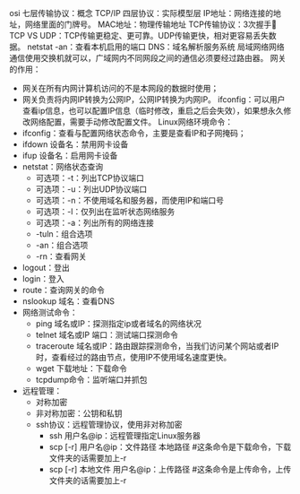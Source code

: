 osi 七层传输协议：概念
TCP/IP 四层协议：实际模型层
IP地址：网络连接的地址，网络里面的门牌号。
MAC地址：物理传输地址
TCP传输协议：3次握手🤝
TCP VS UDP：TCP传输更稳定、更可靠。UDP传输更快，相对更容易丢失数据。
netstat -an：查看本机启用的端口
DNS：域名解析服务系统
局域网络网络通信使用交换机就可以，广域网内不同网段之间的通信必须要经过路由器。
网关的作用：
* 网关在所有内网计算机访问的不是本网段的数据时使用；
* 网关负责将内网IP转换为公网IP，公网IP转换为内网IP。
ifconfig：可以用户查看ip信息，也可以配置IP信息（临时修改，重启之后会失效），如果想永久修改网络配置，需要手动修改配置文件。
Linux网络环境命令：
* ifconfig：查看与配置网络状态命令，主要是查看IP和子网掩码；
* ifdown 设备名：禁用网卡设备
* ifup 设备名：启用网卡设备
* netstat：网络状态查询
    * 可选项：-t：列出TCP协议端口
    * 可选项：-u：列出UDP协议端口
    * 可选项：-n：不使用域名和服务器，而使用IP和端口号
    * 可选项：-l：仅列出在监听状态网络服务
    * 可选项：-a：列出所有的网络连接
    * -tuln：组合选项
    * -an：组合选项
    * -rn：查看网关
* logout：登出
* login：登入
* route：查询网关的命令
* nslookup 域名：查看DNS
* 网络测试命令：
    * ping 域名或IP：探测指定ip或者域名的网络状况
    * telnet 域名或IP 端口：测试端口探测命令
    * traceroute 域名或IP：路由跟踪探测命令，当我们访问某个网站或者IP时，查看经过的路由节点，使用IP不使用域名速度更快。
    * wget 下载地址：下载命令
    * tcpdump命令：监听端口并抓包
* 远程管理：
    * 对称加密
    * 非对称加密：公钥和私钥
    * ssh协议：远程管理协议，使用非对称加密
        * ssh 用户名@ip：远程管理指定Linux服务器
        * scp [-r] 用户名@ip：文件路径 本地路径          #这条命令是下载命令，下载文件夹的话需要加上-r
        * scp [-r] 本地文件 用户名@ip：上传路径          #这条命令是上传命令，上传文件夹的话需要加上-r



